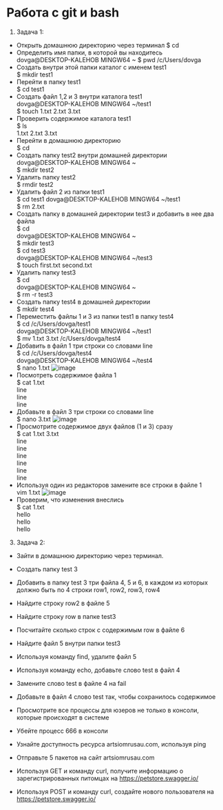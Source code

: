 # Работа с git и bash
1. Задача 1:
- Открыть домашнюю директорию через терминал
$ cd  
- Определить имя папки, в которой вы находитесь  
dovga@DESKTOP-KALEHOB MINGW64 ~
$ pwd
/c/Users/dovga
- Создать внутри этой папки каталог с именем test1  
$ mkdir test1  
- Перейти в папку test1  
$ cd test1  
- Создать файл 1,2 и 3 внутри каталога test1  
dovga@DESKTOP-KALEHOB MINGW64 ~/test1  
$ touch 1.txt 2.txt 3.txt
- Проверить содержимое каталога test1  
$ ls  
1.txt  2.txt  3.txt
- Перейти в домашнюю директорию  
$ cd
- Создать папку test2 внутри домашней директории  
dovga@DESKTOP-KALEHOB MINGW64 ~  
$ mkdir test2
- Удалить папку test2  
$ rmdir test2
- Удалить файл 2 из папки test1  
$ cd test1
dovga@DESKTOP-KALEHOB MINGW64 ~/test1       
$ rm 2.txt
- Создать папку в домашней директории test3 и добавить в нее два файла  
$ cd  
dovga@DESKTOP-KALEHOB MINGW64 ~  
$ mkdir test3  
$ cd test3  
dovga@DESKTOP-KALEHOB MINGW64 ~/test3  
$ touch first.txt second.txt  
- Удалить папку test3  
$ cd  
dovga@DESKTOP-KALEHOB MINGW64 ~  
$ rm -r test3
- Создать папку test4 в домашней директории  
$ mkdir test4
- Переместить файлы 1 и 3 из папки test1 в папку test4  
$  cd /c/Users/dovga/test1    
dovga@DESKTOP-KALEHOB MINGW64 ~/test1    
$ mv 1.txt 3.txt /c/Users/dovga/test4
- Добавить в файл 1 три строки со словами line  
$ cd /c/Users/dovga/test4  
dovga@DESKTOP-KALEHOB MINGW64 ~/test4  
$ nano 1.txt
![image](https://github.com/VikaDov/git_bash/assets/118528449/e9f23e78-fe6b-4a09-99cc-f30c3b9b06d8)
- Посмотреть содержимое файла 1  
$ cat 1.txt  
line  
line  
line
- Добавьте в файл 3 три строки со словами line  
$ nano 3.txt
![image](https://github.com/VikaDov/git_bash/assets/118528449/8362b598-584e-40c5-b3b8-8ad997922f9b)
- Просмотрите содержимое двух файлов (1 и 3) сразу  
$ cat 1.txt 3.txt  
line  
line  
line  
line  
line  
line
- Используя один из редакторов замените все строки в файле 1  
vim 1.txt
![image](https://github.com/VikaDov/git_bash/assets/118528449/be3fe7ce-2958-4b23-8664-8fa40cb25b64)
- Проверим, что изменения внеслись   
$ cat 1.txt  
hello  
hello  
hello

3. Задача 2:
- Зайти в домашнюю директорию через терминал.

- Создать папку test 3  

- Добавить в папку test 3 три файла 4, 5 и 6, в каждом из которых должно быть по 4 строки row1, row2, row3, row4  

- Найдите строку row2 в файле 5  

- Найдите строку row в папке test3  

- Посчитайте сколько строк с содержимым row в файле 6  

- Найдите файл 5 внутри папки test3  

- Используя команду find, удалите файл 5  

- Используя команду echo, добавьте слово test в файл 4  

- Замените слово test в файле 4 на fail  

- Добавьте в файл 4 слово test так, чтобы сохранилось содержимое  

- Просмотрите все процессы для юзеров не только в консоли, которые происходят в системе  

- Убейте процесс 666 в консоли  

- Узнайте доступность ресурса artsiomrusau.com, используя ping  

- Отправьте 5 пакетов на сайт artsiomrusau.com  

- Используя GET и команду curl, получите информацию о зарегистрированных питомцах на https://petstore.swagger.io/  

- Используя POST и команду curl, создайте нового пользователя на https://petstore.swagger.io/  
